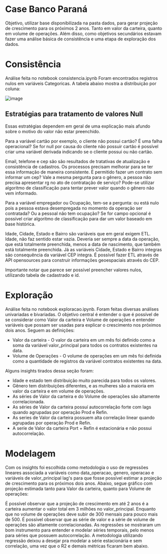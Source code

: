 # Case Banco Paraná
Objetivo, utilizar base disponibilizada na pasta dados, para gerar projeção de crescimento para os próximos 2 anos. Tanto em valor da carteira, quanto em volume de operações. Além disso, como objetivos secundários estavam fazer uma análise básica de consistência e uma etapa de exploração dos dados.

# Consistência
Análise feita no notebook consistencia.ipynb
Foram encontrados registros nulos em variáveis Categoricas. A tabela abaixo mostra a distribuição por coluna: 

![image](https://github.com/felpcoder/case_bp/assets/74699523/3acfcf22-43c9-41d7-893d-4f4f207ef077)

## Estratégias para tratamento de valores Null
Essas estratégias dependem em geral de uma explicação mais afundo sobre o motivo do valor não estar preenchido.

Para a variável cartão por exemplo, o cliente não possui cartão? É uma falha operacional? Se for null por causa do cliente não possuir cartão é possível criar uma variável derivada indicando se o cliente possui ou não cartão.

Email, telefone e cep são são resultados de tratativas de atualização e consistência de cadastros. Os processos precisam melhorar para se ter essa informação de maneira consistente. É permitido fazer um contrato sem informar um cep? Vale a mesma pergunta para o gênero, a pessoa não precisa apresentar rg no ato de contratação de serviço? Pode-se utilizar algoritmo de classificação para tentar prever valor quando o gênero não vem informado.

Para a variável empregador ou Ocupação, tem-se a pergunta: ou está nulo pois a pessoa estava desempregada no momento da operação ser contratada? Ou a pessoal não tem ocupação? Se for campo opcional é possível criar algoritmo de classificação para dar um valor baseado em base histórica.

Idade, Cidade, Estado e Bairro são variáveis que em geral exigem ETL. Idade, não faz sentido estar vazia. Deveria ser sempre a data da operação, que está totalmente preenchida, menos a data de nascimento, que também está totalmente preenchida. Já as variáveis Cidade, Estado e Bairro integras são consequência da variável CEP integra. É possível fazer ETL através de API opensources para construir informações geoespaciais através do CEP.

Importante notar que parece ser possível preencher valores nulos, utilizando tabela de cadastrado e id.

# Exploração
Análise feita no notebook exploracao.ipynb. Foram feitas diversas análises univariadas e bivariadas. O objetivo central é entender o que é possível de se considerar como Valor da carteira e Volume de operações e entender variáveis que possam ser usadas para explicar o crescimento nos próximos dois anos.
Seguem as definições:
* Valor da carteira - O valor da carteira em um mês foi definido como a soma da variável valor_principal para todos os contratos existentes na data.
* Volume de Operações - O volume de operações em um mês foi definida como a quantidade de registros da variável contratos existentes na data.
  
Alguns insights tirados dessa seção foram:
* Idade e estado tem distribuição muito parecida para todos os valores.
* Gênero tem distribuições diferentes, e as mulheres são a maioria em valor da carteira e em volume de operações.
* As séries de Valor da carteira e do Volume de operações são altamente correlacionada.
* As séries de Valor da carteira possuí autocorrelação forte com lags quando agrupadas por operação Prod e Refin.
* As series de Valor da carteira possuem alta correlação linear quando agrupadas por operação Prod e Refin.
* A seríe de Valor da carteira Port + Refin é estacionária e não possui autocorrelação.
  
# Modelagem
Com os insights foi escolhida como metodologia o uso de regressões lineares associada a variáveis como data_operacao, genero, operacao e variáveis de valor_principal lag's para que fosse possível estimar a projeção de crescimento para os próximos dois anos. Abaixo, segue gráfico com projeção estimada tanto para Valor da carteira, quanto para Volume de operações:


É possível observar que a projeção de crescimento em até 2 anos é a carteira aumentar o valor total em 3 milhões no valor_principal. Enquanto que no volume de operações deve subir de 300 mensais para pouco mais de 500. É possível observar que as série de valor e a série de volume de operações são altamente correlacionadas. As regressões se mostraram um bom instrumento para entender e modelar séries temporais, pelo menos para séries que possuem autocorrelação. A metodologia utilizando regressão deixou a desejar pra modelar a série estacionária e sem correlação, uma vez que o R2 e demais métricas ficaram bem abaixo.

